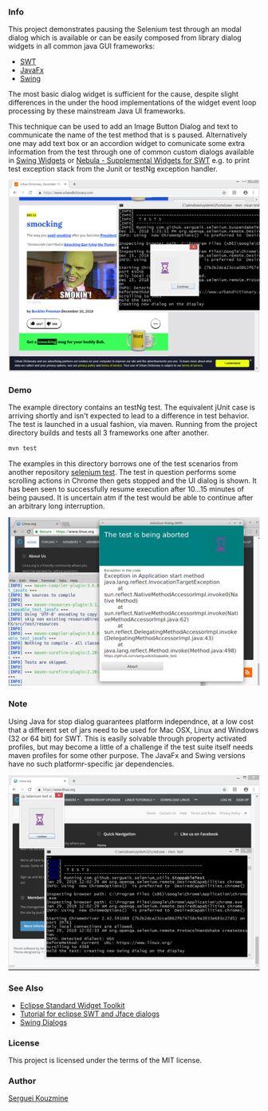### Info

This project demonstrates pausing the Selenium test through an modal dialog which is available or can be easily composed from library dialog widgets in all common java GUI frameworks:
  * [SWT](http://www.java2s.com/Tutorial/Java/0280__SWT/Catalog0280__SWT.htm) 
  * [JavaFx](http://www.java2s.com/Tutorials/Java/JavaFX/index.htm) 
  * [Swing](http://www.java2s.com/Tutorial/Java/0240__Swing/Catalog0240__Swing.htm)

The most basic dialog widget is sufficient for the cause, despite slight differences in the under the hood implementations of the widget event loop processing by these mainstream Java UI frameworks.

This technique can be used to add an Image Button Dialog and text to communicate  the name of the test method that is s paused. Alternatively one may add text box or an accordion widget to comunicate some extra information from the test through one of common custom dialogs available in [Swing Widgets](https://github.com/eugener/oxbow) or [Nebula - Supplemental Widgets for SWT](https://github.com/eclipse/nebula) e.g. to print test exception stack from the Junit or testNg exception handler.

![icon](https://github.com/sergueik/stoppable_test/blob/master/screenshots/capture_stopped_test-swt.png)

### Demo
The  example directory contains an testNg test. The equivalent jUnit case is arriving shortly and isn't expected to lead to a difference in test behavior.
The test is launched in a usual fashion, via maven. Running from the project directory builds and tests all 3 frameworks one after another.
```cmd
mvn test
```
The examples in this directory borrows one of the test scenarios from another repository [selenium test](https://github.com/sergueik/selenium_tests). The test in question performs some scrolling actions in Chrome then gets stopped and the UI dialog is shown. It has been seen to successfully resume execution after 10...15 minutes of being paused. It is uncertain atm if the test would be able to continue after an arbitrary long interruption.

![icon](https://github.com/sergueik/stoppable_test/blob/master/screenshots/capture_stopped_test-javafx.png)

### Note

Using Java for stop dialog guarantees platform independnce,
at a low cost that a different set of jars need to be used for Mac OSX, Linux and Windows (32 or 64 bit) for SWT.
This is easily solvable through property activated profiles, but may become a little of a challenge if the test suite itself needs maven profiles for some other purpose. The JavaFx and Swing versions have no such platformr-specific jar dependencies.

![icon](https://github.com/sergueik/stoppable_test/blob/master/screenshots/capture_stopped_test-swing.png)

### See Also
  * [Eclipse Standard Widget Toolkit](https://www.eclipse.org/swt/)
  * [Tutorial for eclipse SWT and Jface dialogs](http://www.vogella.com/tutorials/EclipseDialogs/article.html)
  * [Swing Dialogs](https://docs.oracle.com/javase/tutorial/uiswing/components/dialog.html)

### License
This project is licensed under the terms of the MIT license.

### Author
[Serguei Kouzmine](kouzmine_serguei@yahoo.com)
